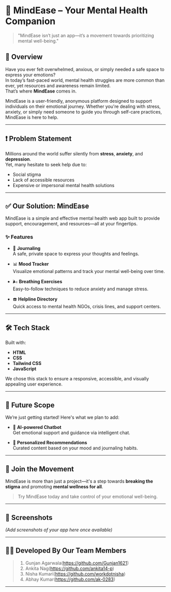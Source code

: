 # 🧠 MindEase – Your Mental Health Companion

> "MindEase isn’t just an app—it’s a movement towards prioritizing mental well-being."

## 🌟 Overview

Have you ever felt overwhelmed, anxious, or simply needed a safe space to express your emotions?  
In today’s fast-paced world, mental health struggles are more common than ever, yet resources and awareness remain limited.  
That’s where **MindEase** comes in.

MindEase is a user-friendly, anonymous platform designed to support individuals on their emotional journey. Whether you're dealing with stress, anxiety, or simply need someone to guide you through self-care practices, MindEase is here to help.

---

## ❗ Problem Statement

Millions around the world suffer silently from **stress**, **anxiety**, and **depression**.  
Yet, many hesitate to seek help due to:

- Social stigma
- Lack of accessible resources
- Expensive or impersonal mental health solutions

---

## ✅ Our Solution: MindEase

MindEase is a simple and effective mental health web app built to provide support, encouragement, and resources—all at your fingertips.

### ✨ Features

- 📝 **Journaling**  
  A safe, private space to express your thoughts and feelings.

- 📊 **Mood Tracker**  
  Visualize emotional patterns and track your mental well-being over time.

- 🌬️ **Breathing Exercises**  
  Easy-to-follow techniques to reduce anxiety and manage stress.

- ☎️ **Helpline Directory**  
  Quick access to mental health NGOs, crisis lines, and support centers.

---

## 🛠 Tech Stack

Built with:

- **HTML**
- **CSS**
- **Tailwind CSS**
- **JavaScript**

We chose this stack to ensure a responsive, accessible, and visually appealing user experience.

---

## 🚀 Future Scope

We’re just getting started! Here's what we plan to add:

- 🤖 **AI-powered Chatbot**  
  Get emotional support and guidance via intelligent chat.


- 🎯 **Personalized Recommendations**  
  Curated content based on your mood and journaling habits.

---

## 🙌 Join the Movement

MindEase is more than just a project—it's a step towards **breaking the stigma** and promoting **mental wellness for all**.

> Try MindEase today and take control of your emotional well-being.

---

## 📸 Screenshots

*(Add screenshots of your app here once available)*

---

## 👨‍💻 Developed By Our Team Members

> 1. Gunjan Agarwala(https://github.com/Gunjan1621)
> 2. Ankita Nag(https://github.com/ankita14-p)
> 3. Nisha Kumari(https://github.com/workdotnisha)
> 4. Abhay Kumar(https://github.com/ak-0283)

---
